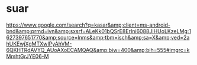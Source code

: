 # suar
https://www.google.com/search?q=kasar&amp;client=ms-android-bnd&amp;prmd=ivn&amp;sxsrf=ALeKk01bQSrE8ErIni6088JIHUoLKzeLMg:1627397651770&amp;source=lnms&amp;tbm=isch&amp;sa=X&amp;ved=2ahUKEwjXgMTXwIPyAhVM-6QKHTRdAVYQ_AUoAXoECAMQAQ&amp;biw=400&amp;bih=555#imgrc=kMmhtGrJYE06-M
